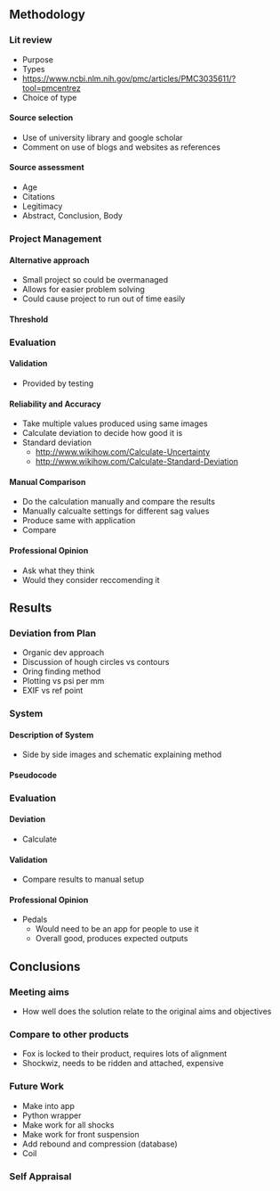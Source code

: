 ## Methodology
### Lit review
 - Purpose
 - Types
 - https://www.ncbi.nlm.nih.gov/pmc/articles/PMC3035611/?tool=pmcentrez
 - Choice of type
#### Source selection
 - Use of university library and google scholar
 - Comment on use of blogs and websites as references
#### Source assessment
 - Age
 - Citations
 - Legitimacy
 - Abstract, Conclusion, Body

### Project Management
#### Alternative approach
 - Small project so could be overmanaged
 - Allows for easier problem solving
 - Could cause project to run out of time easily

#### Threshold

### Evaluation
#### Validation
 - Provided by testing

#### Reliability and Accuracy
 - Take multiple values produced using same images
 - Calculate deviation to decide how good it is
 - Standard deviation
     - http://www.wikihow.com/Calculate-Uncertainty
     - http://www.wikihow.com/Calculate-Standard-Deviation

#### Manual Comparison
 - Do the calculation manually and compare the results
 - Manually calcualte settings for different sag values
 - Produce same with application
 - Compare

#### Professional Opinion
 - Ask what they think
 - Would they consider reccomending it

## Results
 ### Deviation from Plan
  - Organic dev approach
  - Discussion of hough circles vs contours
  - Oring finding method
  - Plotting vs psi per mm
  - EXIF vs ref point
 ### System
  #### Description of System
   - Side by side images and schematic explaining method
  #### Pseudocode
 ### Evaluation
  #### Deviation
   - Calculate
  #### Validation
   - Compare results to manual setup
  #### Professional Opinion
 - Pedals
      - Would need to be an app for people to use it
      - Overall good, produces expected outputs

## Conclusions
 ### Meeting aims
  - How well does the solution relate to the original aims and objectives
 ### Compare to other products
  - Fox is locked to their product, requires lots of alignment
  - Shockwiz, needs to be ridden and attached, expensive
 ### Future Work
  - Make into app
  - Python wrapper
  - Make work for all shocks
  - Make work for front suspension
  - Add rebound and compression (database)
  - Coil
 ### Self Appraisal
